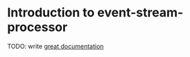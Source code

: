 # Introduction to event-stream-processor

TODO: write [great documentation](http://jacobian.org/writing/what-to-write/)
